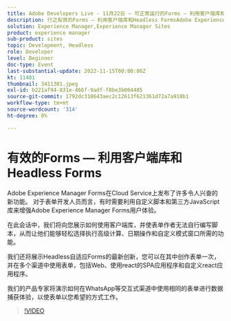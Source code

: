 ```yaml
---
title: Adobe Developers Live - 11月22日 — 可正常运行的Forms — 利用客户端库和Headless Forms
description: 行之有效的Forms — 利用客户端库和Headless FormsAdobe Experience Manager Forms在Cloud Service上发布了多项令人兴奋的新功能。 对于表单开发人员，有时需要利用自定义脚本和第三方JavaScript库来增强Adobe Experience Manager Forms用户体验。在本课程中，我们将向您展示如何使用客户端库，并使表单作者不再使用脚本，从而轻松选择执行高级计算、日期操作和自定义模式窗口所需的功能。我们还将展示我们在Headless自适应Forms方面的最新创新，在这里，您可以一次创作表单并在多个渠道(包括Web、使用react的SPA应用程序)中使用表单，以及自定义react应用程序。我们的产品专家将演示如何在WhatsApp等交互式渠道中使用相同表单的数据捕获体验 — 以使表单更准确你想让他们这么想。
solution: Experience Manager,Experience Manager Sites
product: experience manager
sub-product: sites
topic: Development, Headless
role: Developer
level: Beginner
doc-type: Event
last-substantial-update: 2022-11-15T00:00:00Z
kt: 11481
thumbnail: 3411301.jpeg
exl-id: b221af94-831e-466f-9adf-f0be3b064485
source-git-commit: 1792dc318643aec2c12613f621361d72a7a918b1
workflow-type: tm+mt
source-wordcount: '314'
ht-degree: 0%

---
```


# 有效的Forms — 利用客户端库和Headless Forms

Adobe Experience Manager Forms在Cloud Service上发布了许多令人兴奋的新功能。 对于表单开发人员而言，有时需要利用自定义脚本和第三方JavaScript库来增强Adobe Experience Manager Forms用户体验。

在此会话中，我们将向您展示如何使用客户端库，并使表单作者无法自行编写脚本，从而让他们能够轻松选择执行高级计算、日期操作和自定义模式窗口所需的功能。

我们还将展示Headless自适应Forms的最新创新，您可以在其中创作表单一次，并在多个渠道中使用表单，包括Web、使用react的SPA应用程序和自定义react应用程序。

我们的产品专家将演示如何在WhatsApp等交互式渠道中使用相同的表单进行数据捕获体验，以使表单以您希望的方式工作。

>[!VIDEO](https://video.tv.adobe.com/v/3411301/?quality=12&learn=on)
